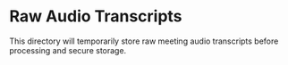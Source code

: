 # Raw Audio Transcripts
This directory will temporarily store raw meeting audio transcripts before processing and secure storage.

